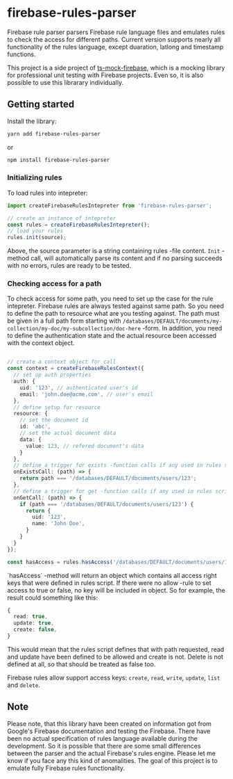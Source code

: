 # firebase-rules-parser

Firebase rule parser parsers Firebase rule language files and emulates rules to check the access for different paths. Current version supports nearly all functionality of the rules language, except duaration, latlong and timestamp functions.

This project is a side project of [ts-mock-firebase](https://github.com/mindhivefi/ts-mock-firebase#readme), which is a mocking library for professional unit testing with Firebase projects. Even so, it is also possible to use this librarary individually.

## Getting started

Install the library: 

```bash
yarn add firebase-rules-parser
```
or 
```bash
npm install firebase-rules-parser
```
### Initializing rules
To load rules into intepreter:

```typescript
import createFirebaseRulesIntepreter from 'firebase-rules-parser';

// create an instance of intepreter
const rules = createFirebaseRulesIntepreter();
// load your rules 
rules.init(source);
```
Above, the source parameter is a string containing rules -file content. `Init` -method call, will automatically parse its content and if no parsing succeeds with no errors, rules are ready to be tested.

### Checking access for a path

To check access for some path, you need to set up the case for the rule intepreter. Firebase rules are always tested against same path. So you need to define the path to resource what are you testing against. The path must be given in a full path form starting with `/databases/DEFAULT/documents/my-collection/my-doc/my-subcollection/doc-here` -form. In addition, you need to define the authentication state and the actual resource been accessed with the context object.

```typescript

// create a context object for call
const context = createFirebaseRulesContext({
  // set up auth properties
  auth: {
    uid: '123', // authenticated user's id
    email: 'john.doe@acme.com', // user's email
  },
  // define setup for resource 
  resource: {
    // set the document id 
    id: 'abc', 
    // set the actual document data
    data: {
      value: 123, // refered document's data
    }
  },
  // define a trigger for exists -function calls if any used in rules script
  onExistsCall: (path) => {
    return path === '/databases/DEFAULT/documents/users/123'; 
  },
  // define a trigger for get -function calls if any used in rules script
  onGetCall: (path) => {
    if (path === '/databases/DEFAULT/documents/users/123') {
      return {
        uid: '123',
        name: 'John Doe',
      }
    }
  }
});

const hasAccess = rules.hasAccess('/databases/DEFAULT/documents/users/123', context);
```

´hasAccess´ -method will return an object which contains all access right keys that were defined in rules script. If there were no allow -rule to set access to true or false, no key will be included in object. So for example, the result could something like this:

```typescript
{
  read: true,
  update: true,
  create: false,
}
```

This would mean that the rules script defines that with path requested, read and update have been defined to be allowed and create is not. Delete is not defined at all, so that should be treated as false too.

Firebase rules allow support access keys: `create`, `read`, `write`, `update`, `list` and `delete`.

## Note

Please note, that this library have been created on information got from Google's Firebase documentation and testing the Firebase. There have been no actual specification of rules language available during the development. So it is possible that there are some small differences between the parser and the actual Firebase's rules engine. Please let me know if you face any this kind of anomalities. The goal of this project is to emulate fully Firebase rules functionality. 
